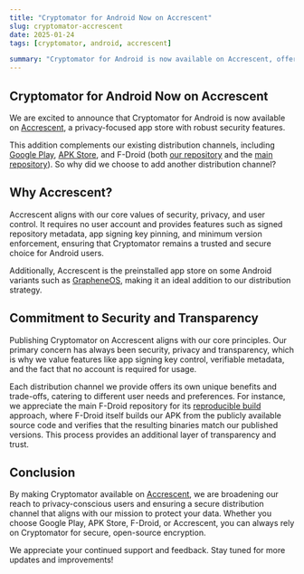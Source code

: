 ```yaml
---
title: "Cryptomator for Android Now on Accrescent"
slug: cryptomator-accrescent
date: 2025-01-24
tags: [cryptomator, android, accrescent]

summary: "Cryptomator for Android is now available on Accrescent, offering enhanced security and distribution benefits."
---
```

## Cryptomator for Android Now on Accrescent

We are excited to announce that Cryptomator for Android is now available on [Accrescent](https://accrescent.app/app/org.cryptomator), a privacy-focused app store with robust security features.

This addition complements our existing distribution channels, including [Google Play](https://docs.cryptomator.org/en/latest/android/setup/#google-play-store), [APK Store](https://docs.cryptomator.org/en/latest/android/setup/#apk-store), and F-Droid (both [our repository](https://docs.cryptomator.org/en/latest/android/setup/#cryptomator-f-droid-repository) and the [main repository](https://docs.cryptomator.org/en/latest/android/setup/#main-f-droid-repository)). So why did we choose to add another distribution channel?

## Why Accrescent?

Accrescent aligns with our core values of security, privacy, and user control. It requires no user account and provides features such as signed repository metadata, app signing key pinning, and minimum version enforcement, ensuring that Cryptomator remains a trusted and secure choice for Android users.

Additionally, Accrescent is the preinstalled app store on some Android variants such as [GrapheneOS](https://en.wikipedia.org/wiki/GrapheneOS), making it an ideal addition to our distribution strategy.

## Commitment to Security and Transparency

Publishing Cryptomator on Accrescent aligns with our core principles. Our primary concern has always been security, privacy and transparency, which is why we value features like app signing key control, verifiable metadata, and the fact that no account is required for usage.

Each distribution channel we provide offers its own unique benefits and trade-offs, catering to different user needs and preferences. For instance, we appreciate the main F-Droid repository for its [reproducible build](https://en.wikipedia.org/wiki/Reproducible_builds) approach, where F-Droid itself builds our APK from the publicly available source code and verifies that the resulting binaries match our published versions. This process provides an additional layer of transparency and trust.

## Conclusion

By making Cryptomator available on [Accrescent](https://accrescent.app/app/org.cryptomator), we are broadening our reach to privacy-conscious users and ensuring a secure distribution channel that aligns with our mission to protect your data. Whether you choose Google Play, APK Store, F-Droid, or Accrescent, you can always rely on Cryptomator for secure, open-source encryption.

We appreciate your continued support and feedback. Stay tuned for more updates and improvements!

